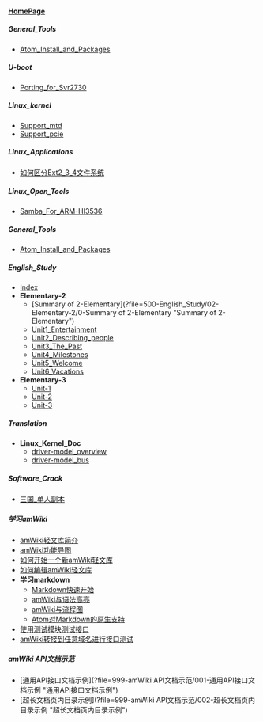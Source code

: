 
#### [HomePage](?file=HomePage "Return HomePage")

##### General_Tools
- [Atom_Install_and_Packages](?file=100-General_Tools/600-Atom_Install_and_Packages "Atom_Install_and_Packages")

##### U-boot
- [Porting_for_Svr2730](?file=200-U-boot/500-Porting_for_Svr2730 "Porting_for_Svr2730")

##### Linux_kernel
- [Support_mtd](?file=250-Linux_kernel/001-Support_mtd "Support_mtd")
- [Support_pcie](?file=250-Linux_kernel/500-Support_pcie "Support_pcie")

##### Linux_Applications
- [如何区分Ext2_3_4文件系统](?file=300-Linux_Applications/500-如何区分Ext2_3_4文件系统 "如何区分Ext2_3_4文件系统")

##### Linux_Open_Tools
- [Samba_For_ARM-HI3536](?file=400-Linux_Open_Tools/500-Samba_For_ARM-HI3536 "Samba_For_ARM-HI3536")

##### General_Tools
- [Atom_Install_and_Packages](?file=50-General_Tools/600-Atom_Install_and_Packages "Atom_Install_and_Packages")

##### English_Study
- [Index](?file=500-English_Study/00-Index "Index")
- **Elementary-2**
    - [Summary of 2-Elementary](?file=500-English_Study/02-Elementary-2/0-Summary of 2-Elementary "Summary of 2-Elementary")
    - [Unit1_Entertainment](?file=500-English_Study/02-Elementary-2/1-Unit1_Entertainment "Unit1_Entertainment")
    - [Unit2_Describing_people](?file=500-English_Study/02-Elementary-2/2-Unit2_Describing_people "Unit2_Describing_people")
    - [Unit3_The_Past](?file=500-English_Study/02-Elementary-2/3-Unit3_The_Past "Unit3_The_Past")
    - [Unit4_Milestones](?file=500-English_Study/02-Elementary-2/4-Unit4_Milestones "Unit4_Milestones")
    - [Unit5_Welcome](?file=500-English_Study/02-Elementary-2/5-Unit5_Welcome "Unit5_Welcome")
    - [Unit6_Vacations](?file=500-English_Study/02-Elementary-2/6-Unit6_Vacations "Unit6_Vacations")
- **Elementary-3**
    - [Unit-1](?file=500-English_Study/03-Elementary-3/01-Unit-1 "Unit-1")
    - [Unit-2](?file=500-English_Study/03-Elementary-3/02-Unit-2 "Unit-2")
    - [Unit-3](?file=500-English_Study/03-Elementary-3/03-Unit-3 "Unit-3")

##### Translation
- **Linux_Kernel_Doc**
    - [driver-model_overview](?file=750-Translation/500-Linux_Kernel_Doc/500-driver-model_overview "driver-model_overview")
    - [driver-model_bus](?file=750-Translation/500-Linux_Kernel_Doc/501_driver-model_bus "driver-model_bus")

##### Software_Crack
- [三国_单人副本](?file=900-Software_Crack/500-三国_单人副本 "三国_单人副本")

##### 学习amWiki
- [amWiki轻文库简介](?file=998-学习amWiki/01-amWiki轻文库简介 "amWiki轻文库简介")
- [amWiki功能导图](?file=998-学习amWiki/02-amWiki功能导图 "amWiki功能导图")
- [如何开始一个新amWiki轻文库](?file=998-学习amWiki/03-如何开始一个新amWiki轻文库 "如何开始一个新amWiki轻文库")
- [如何编辑amWiki轻文库](?file=998-学习amWiki/04-如何编辑amWiki轻文库 "如何编辑amWiki轻文库")
- **学习markdown**
    - [Markdown快速开始](?file=998-学习amWiki/05-学习markdown/01-Markdown快速开始 "Markdown快速开始")
    - [amWiki与语法高亮](?file=998-学习amWiki/05-学习markdown/02-amWiki与语法高亮 "amWiki与语法高亮")
    - [amWiki与流程图](?file=998-学习amWiki/05-学习markdown/03-amWiki与流程图 "amWiki与流程图")
    - [Atom对Markdown的原生支持](?file=998-学习amWiki/05-学习markdown/05-Atom对Markdown的原生支持 "Atom对Markdown的原生支持")
- [使用测试模块测试接口](?file=998-学习amWiki/06-使用测试模块测试接口 "使用测试模块测试接口")
- [amWiki转接到任意域名进行接口测试](?file=998-学习amWiki/07-amWiki转接到任意域名进行接口测试 "amWiki转接到任意域名进行接口测试")

##### amWiki API文档示范
- [通用API接口文档示例](?file=999-amWiki API文档示范/001-通用API接口文档示例 "通用API接口文档示例")
- [超长文档页内目录示例](?file=999-amWiki API文档示范/002-超长文档页内目录示例 "超长文档页内目录示例")
